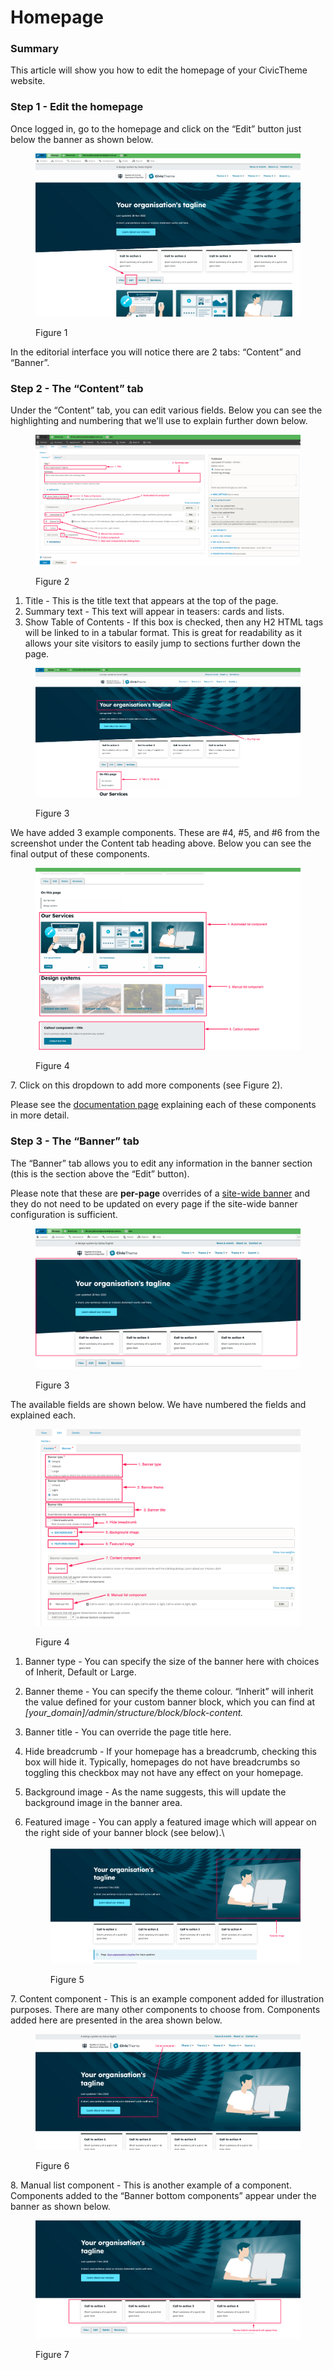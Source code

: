 # Homepage

### Summary <a href="#editingthehomepage-summary" id="editingthehomepage-summary"></a>

This article will show you how to edit the homepage of your CivicTheme website.

### Step 1 - Edit the homepage <a href="#editingthehomepage-step1-editthehomepage" id="editingthehomepage-step1-editthehomepage"></a>

Once logged in, go to the homepage and click on the “Edit” button just below the banner as shown below.

<figure><img src="../.gitbook/assets/image (9).png" alt=""><figcaption><p>Figure 1</p></figcaption></figure>

In the editorial interface you will notice there are 2 tabs: “Content” and “Banner”.

### Step 2 - The “Content” tab <a href="#editingthehomepage-step2-the-content-tab" id="editingthehomepage-step2-the-content-tab"></a>

Under the “Content” tab, you can edit various fields. Below you can see the highlighting and numbering that we'll use to explain further down below.

<figure><img src="../.gitbook/assets/image (4) (1).png" alt=""><figcaption><p>Figure 2</p></figcaption></figure>

1. Title - This is the title text that appears at the top of the page.
2. Summary text - This text will appear in teasers: cards and lists.
3. Show Table of Contents - If this box is checked, then any H2 HTML tags will be linked to in a tabular format. This is great for readability as it allows your site visitors to easily jump to sections further down the page.

<figure><img src="../.gitbook/assets/image (11).png" alt=""><figcaption><p>Figure 3</p></figcaption></figure>

We have added 3 example components. These are #4, #5, and #6 from the screenshot under the Content tab heading above. Below you can see the final output of these components.

<figure><img src="../.gitbook/assets/image (7).png" alt=""><figcaption><p>Figure 4</p></figcaption></figure>

7\. Click on this dropdown to add more components (see Figure 2).

Please see the [documentation page](content-types/landing-page.md) explaining each of these components in more detail.&#x20;

### Step 3 - The “Banner” tab <a href="#editingthehomepage-step3-the-banner-tab" id="editingthehomepage-step3-the-banner-tab"></a>

The “Banner” tab allows you to edit any information in the banner section (this is the section above the “Edit” button).

Please note that these are **per-page** overrides of a [site-wide banner](broken-reference) and they do not need to be updated on every page if the site-wide banner configuration is sufficient.

<figure><img src="../.gitbook/assets/image (3) (1).png" alt=""><figcaption><p>Figure 3</p></figcaption></figure>

The available fields are shown below. We have numbered the fields and explained each.

<figure><img src="../.gitbook/assets/image (2) (1).png" alt=""><figcaption><p>Figure 4</p></figcaption></figure>

1. Banner type - You can specify the size of the banner here with choices of Inherit, Default or Large.&#x20;
2. Banner theme - You can specify the theme colour. “Inherit” will inherit the value defined for your custom banner block, which you can find at _\[your\_domain]/admin/structure/block/block-content._
3. Banner title - You can override the page title here.
4. Hide breadcrumb - If your homepage has a breadcrumb, checking this box will hide it. Typically, homepages do not have breadcrumbs so toggling this checkbox may not have any effect on your homepage.
5. Background image - As the name suggests, this will update the background image in the banner area.
6.  Featured image - You can apply a featured image which will appear on the right side of your banner block (see below).\




    <figure><img src="../.gitbook/assets/image (1) (1).png" alt=""><figcaption><p>Figure 5</p></figcaption></figure>

7\. Content component - This is an example component added for illustration purposes. There are many other components to choose from. Components added here are presented in the area shown below.

<figure><img src="../.gitbook/assets/image (5) (1).png" alt=""><figcaption><p>Figure 6</p></figcaption></figure>

8\. Manual list component - This is another example of a component. Components added to the “Banner bottom components” appear under the banner as shown below.

<figure><img src="../.gitbook/assets/image (6).png" alt=""><figcaption><p>Figure 7</p></figcaption></figure>
